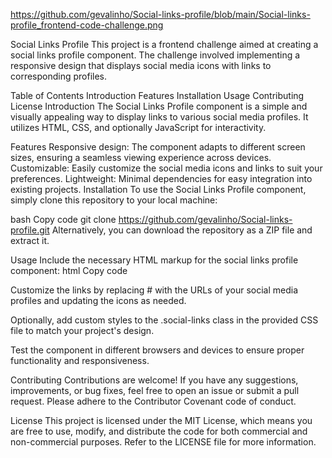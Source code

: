 
https://github.com/gevalinho/Social-links-profile/blob/main/Social-links-profile_frontend-code-challenge.png

Social Links Profile
This project is a frontend challenge aimed at creating a social links profile component. The challenge involved implementing a responsive design that displays social media icons with links to corresponding profiles.

Table of Contents
Introduction
Features
Installation
Usage
Contributing
License
Introduction
The Social Links Profile component is a simple and visually appealing way to display links to various social media profiles. It utilizes HTML, CSS, and optionally JavaScript for interactivity.

Features
Responsive design: The component adapts to different screen sizes, ensuring a seamless viewing experience across devices.
Customizable: Easily customize the social media icons and links to suit your preferences.
Lightweight: Minimal dependencies for easy integration into existing projects.
Installation
To use the Social Links Profile component, simply clone this repository to your local machine:

bash
Copy code
git clone https://github.com/gevalinho/Social-links-profile.git
Alternatively, you can download the repository as a ZIP file and extract it.

Usage
Include the necessary HTML markup for the social links profile component:
html
Copy code
<div class="social-links">
    <!-- Insert your social media links here -->
    <a href="#" class="social-icon"><i class="fab fa-facebook-f"></i></a>
    <a href="#" class="social-icon"><i class="fab fa-twitter"></i></a>
    <a href="#" class="social-icon"><i class="fab fa-instagram"></i></a>
</div>
Customize the links by replacing # with the URLs of your social media profiles and updating the icons as needed.

Optionally, add custom styles to the .social-links class in the provided CSS file to match your project's design.

Test the component in different browsers and devices to ensure proper functionality and responsiveness.

Contributing
Contributions are welcome! If you have any suggestions, improvements, or bug fixes, feel free to open an issue or submit a pull request. Please adhere to the Contributor Covenant code of conduct.

License
This project is licensed under the MIT License, which means you are free to use, modify, and distribute the code for both commercial and non-commercial purposes. Refer to the LICENSE file for more information.
